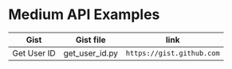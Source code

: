 # Medium API Examples

| Gist | Gist file | link |
|------|-----------|------|
| Get User ID | get_user_id.py | ```https://gist.github.com```